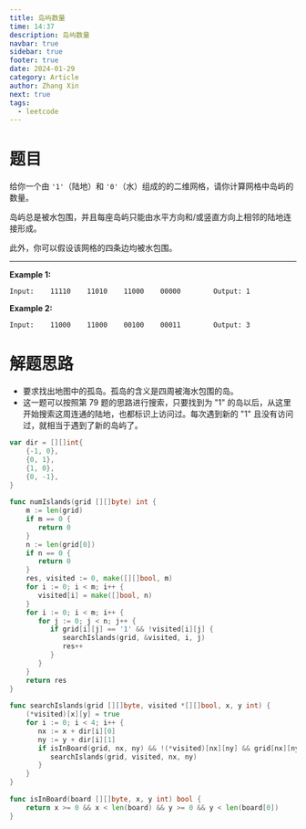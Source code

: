 ```yaml
---
title: 岛屿数量
time: 14:37
description: 岛屿数量
navbar: true
sidebar: true
footer: true
date: 2024-01-29
category: Article
author: Zhang Xin
next: true
tags:
  - leetcode
---
```

# 题目  
  
给你一个由 `'1'`（陆地）和 `'0'`（水）组成的的二维网格，请你计算网格中岛屿的数量。

岛屿总是被水包围，并且每座岛屿只能由水平方向和/或竖直方向上相邻的陆地连接形成。

此外，你可以假设该网格的四条边均被水包围。

---
**Example 1:**  
  
    Input:    11110    11010    11000    00000        Output: 1  
  
**Example 2:**  
  
    Input:    11000    11000    00100    00011        Output: 3  
  
  
# 解题思路  
  
- 要求找出地图中的孤岛。孤岛的含义是四周被海水包围的岛。  
- 这一题可以按照第 79 题的思路进行搜索，只要找到为 "1" 的岛以后，从这里开始搜索这周连通的陆地，也都标识上访问过。每次遇到新的 "1" 且没有访问过，就相当于遇到了新的岛屿了。
```go
var dir = [][]int{  
    {-1, 0},  
    {0, 1},  
    {1, 0},  
    {0, -1},  
}  
  
func numIslands(grid [][]byte) int {  
    m := len(grid)  
    if m == 0 {  
       return 0  
    }  
    n := len(grid[0])  
    if n == 0 {  
       return 0  
    }  
    res, visited := 0, make([][]bool, m)  
    for i := 0; i < m; i++ {  
       visited[i] = make([]bool, n)  
    }  
    for i := 0; i < m; i++ {  
       for j := 0; j < n; j++ {  
          if grid[i][j] == '1' && !visited[i][j] {  
             searchIslands(grid, &visited, i, j)  
             res++  
          }  
       }  
    }  
    return res  
}  
  
func searchIslands(grid [][]byte, visited *[][]bool, x, y int) {  
    (*visited)[x][y] = true  
    for i := 0; i < 4; i++ {  
       nx := x + dir[i][0]  
       ny := y + dir[i][1]  
       if isInBoard(grid, nx, ny) && !(*visited)[nx][ny] && grid[nx][ny] == '1' {  
          searchIslands(grid, visited, nx, ny)  
       }  
    }  
}  
  
func isInBoard(board [][]byte, x, y int) bool {  
    return x >= 0 && x < len(board) && y >= 0 && y < len(board[0])  
}
```
